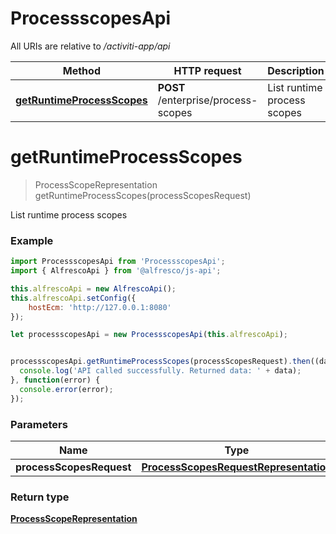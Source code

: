 # ProcessscopesApi

All URIs are relative to */activiti-app/api*

Method | HTTP request | Description
------------- | ------------- | -------------
[**getRuntimeProcessScopes**](ProcessscopesApi.md#getRuntimeProcessScopes) | **POST** /enterprise/process-scopes | List runtime process scopes


<a name="getRuntimeProcessScopes"></a>
# **getRuntimeProcessScopes**
> ProcessScopeRepresentation getRuntimeProcessScopes(processScopesRequest)

List runtime process scopes

### Example
```javascript
import ProcessscopesApi from 'ProcessscopesApi';
import { AlfrescoApi } from '@alfresco/js-api';

this.alfrescoApi = new AlfrescoApi();
this.alfrescoApi.setConfig({
    hostEcm: 'http://127.0.0.1:8080'
});

let processscopesApi = new ProcessscopesApi(this.alfrescoApi);


processscopesApi.getRuntimeProcessScopes(processScopesRequest).then((data) => {
  console.log('API called successfully. Returned data: ' + data);
}, function(error) {
  console.error(error);
});

```

### Parameters

Name | Type | Description  | Notes
------------- | ------------- | ------------- | -------------
 **processScopesRequest** | [**ProcessScopesRequestRepresentation**](ProcessScopesRequestRepresentation.md)| processScopesRequest | 

### Return type

[**ProcessScopeRepresentation**](ProcessScopeRepresentation.md)

